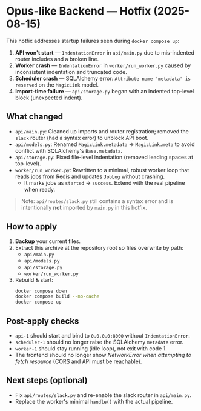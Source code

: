 # Opus-like Backend — Hotfix (2025-08-15)

This hotfix addresses startup failures seen during `docker compose up`:

1. **API won't start** — `IndentationError` in `api/main.py` due to mis-indented router includes and a broken line.
2. **Worker crash** — `IndentationError` in `worker/run_worker.py` caused by inconsistent indentation and truncated code.
3. **Scheduler crash** — SQLAlchemy error: `Attribute name 'metadata' is reserved` on the `MagicLink` model.
4. **Import-time failure** — `api/storage.py` began with an indented top-level block (unexpected indent).

## What changed

- `api/main.py`: Cleaned up imports and router registration; removed the `slack` router (had a syntax error) to unblock API boot.
- `api/models.py`: Renamed `MagicLink.metadata` → `MagicLink.meta` to avoid conflict with SQLAlchemy's `Base.metadata`.
- `api/storage.py`: Fixed file-level indentation (removed leading spaces at top-level).
- `worker/run_worker.py`: Rewritten to a minimal, robust worker loop that reads jobs from Redis and updates `JobLog` without crashing.
  - It marks jobs as `started` → `success`. Extend with the real pipeline when ready.

> Note: `api/routes/slack.py` still contains a syntax error and is intentionally **not** imported by `main.py` in this hotfix.

## How to apply

1. **Backup** your current files.
2. Extract this archive at the repository root so files overwrite by path:
   - `api/main.py`
   - `api/models.py`
   - `api/storage.py`
   - `worker/run_worker.py`
3. Rebuild & start:
   ```bash
   docker compose down
   docker compose build --no-cache
   docker compose up
   ```

## Post-apply checks

- `api-1` should start and bind to `0.0.0.0:8000` without `IndentationError`.
- `scheduler-1` should no longer raise the SQLAlchemy `metadata` error.
- `worker-1` should stay running (idle loop), not exit with code 1.
- The frontend should no longer show *NetworkError when attempting to fetch resource* (CORS and API must be reachable).

## Next steps (optional)

- Fix `api/routes/slack.py` and re-enable the slack router in `api/main.py`.
- Replace the worker's minimal `handle()` with the actual pipeline.
